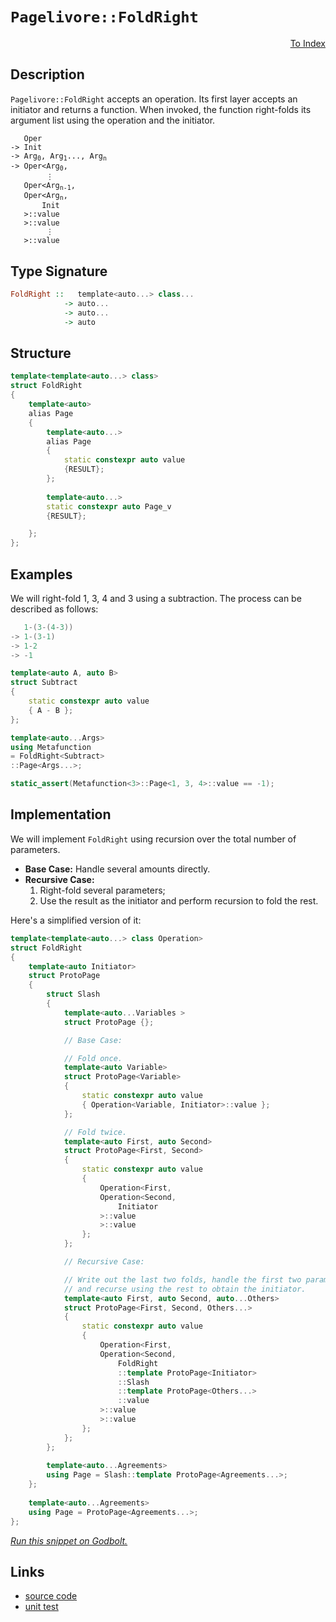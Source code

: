 <!-- Copyright 2024 Feng Mofan
SPDX-License-Identifier: Apache-2.0 -->

# `Pagelivore::FoldRight`

<p style='text-align: right;'><a href="../../../facilities/metafunctions.md#pagelivore-fold-right">To Index</a></p>

## Description

`Pagelivore::FoldRight` accepts an operation. Its first layer accepts an initiator and returns a function.
When invoked, the function right-folds its argument list using the operation and the initiator.

<pre><code>   Oper
-> Init
-> Arg<sub>0</sub>, Arg<sub>1</sub>..., Arg<sub>n</sub>
-> Oper&lt;Arg<sub>0</sub>,
        &vellip;
   Oper&lt;Arg<sub>n-1</sub>,
   Oper&lt;Arg<sub>n</sub>,
       Init
   &gt;::value
   &gt;::value
        &vellip;
   &gt;::value</code></pre>

## Type Signature

```Haskell
FoldRight ::   template<auto...> class...
            -> auto...
            -> auto...
            -> auto
```

## Structure

```C++
template<template<auto...> class>
struct FoldRight
{
    template<auto>
    alias Page
    {
        template<auto...>
        alias Page
        {
            static constexpr auto value
            {RESULT};
        };
    
        template<auto...>
        static constexpr auto Page_v
        {RESULT};

    };
};
```

## Examples

We will right-fold 1, 3, 4 and 3 using a subtraction.
The process can be described as follows:

```C++
   1-(3-(4-3))
-> 1-(3-1)
-> 1-2
-> -1
```

```C++
template<auto A, auto B>
struct Subtract
{
    static constexpr auto value
    { A - B };
};

template<auto...Args>
using Metafunction 
= FoldRight<Subtract>
::Page<Args...>;

static_assert(Metafunction<3>::Page<1, 3, 4>::value == -1);
```

## Implementation

We will implement `FoldRight` using recursion over the total number of parameters.

- **Base Case:** Handle several amounts directly.
- **Recursive Case:**
  1. Right-fold several parameters;
  2. Use the result as the initiator and perform recursion to fold the rest.

Here's a simplified version of it:

```C++
template<template<auto...> class Operation>
struct FoldRight
{
    template<auto Initiator>
    struct ProtoPage
    {
        struct Slash
        {
            template<auto...Variables >
            struct ProtoPage {};

            // Base Case:

            // Fold once.
            template<auto Variable>
            struct ProtoPage<Variable>
            {
                static constexpr auto value
                { Operation<Variable, Initiator>::value };
            };

            // Fold twice.
            template<auto First, auto Second>
            struct ProtoPage<First, Second>
            {
                static constexpr auto value 
                { 
                    Operation<First,
                    Operation<Second,
                        Initiator
                    >::value
                    >::value
                };
            };

            // Recursive Case:

            // Write out the last two folds, handle the first two parameters,
            // and recurse using the rest to obtain the initiator.
            template<auto First, auto Second, auto...Others>
            struct ProtoPage<First, Second, Others...>
            {
                static constexpr auto value
                {
                    Operation<First,
                    Operation<Second,
                        FoldRight
                        ::template ProtoPage<Initiator>
                        ::Slash
                        ::template ProtoPage<Others...>
                        ::value
                    >::value
                    >::value
                };
            };
        };
        
        template<auto...Agreements>
        using Page = Slash::template ProtoPage<Agreements...>;
    };
        
    template<auto...Agreements>
    using Page = ProtoPage<Agreements...>;
};
```

[*Run this snippet on Godbolt.*](https://godbolt.org/#z:OYLghAFBqd5QCxAYwPYBMCmBRdBLAF1QCcAaPECAMzwBtMA7AQwFtMQByARg9KtQYEAysib0QXACx8BBAKoBnTAAUAHpwAMvAFYTStJg1DIApACYAQuYukl9ZATwDKjdAGFUtAK4sGIAGwapK4AMngMmAByPgBGmMQgABxmpAAOqAqETgwe3r4BQemZjgJhEdEscQnJtpj2JQxCBEzEBLk%2BfoG19dlNLQRlUbHxSSkKza3t%2BV3j/YMVVaMAlLaoXsTI7BwEmCypBjsmAMxuO3sHmMduTF5EAHQPx9gA1MgGCgrPAPKp8UwNTxMGgAguNiF4HM8AGKedAAJTwwAQBCBwJMAHYrCDnjjnmd9v9LicbkRngBJBhZf4kQHY3FgiEEZ7KYioIjKJjAS50nEYrHA3GC54MyFCd4IVFC3F8yVSoX4i5XEmoB53ABqLTwTBi9E%2BtIFcsFIqZLLZqA5XOeMvRABFjvzZYacQB6Z3PCxMJTPa5KECox1O13Q2HPASbO4Bw0KwlK26oZ4a4hanVE7CRuXG5ms9mcoluRPJ%2Bj6p3SzHpkuzRzIV4CcaYVSpYjPZXPABuYi83INJcFfO%2Bv2I/2yVwL2vopHJlMc1OITxAIHb3kwVtt9vLQoxdqODp5gbdMNo6DxAHc8OH14Lo4diXHoXhiOMJy2hJg0Ax0MWe5nTTmuVcofej7PC%2Bb4fkcaa7oaMqQV%2BzRVjWDB1g2TYtounZWjBJZ9hePY/H8AInABD4EKQOElnhg4EW4IECOgpGYT2UoUlSRCzgxjFzguHZdoxUHgfOaE8bxvKrtuZErluO7dnuzxwq%2B6yZK2y4%2Buw/rsbiQYAOpJjsoa3HiCDLu8TIEMe8b8IeCgTgghjoPQBnLjQxEnvGqQtKwmA7A%2B9HSYaQa2c8xDyQ%2By5eJkRgOYFmDjHi8aoDEzThJF4QsSQEbqTiV55i2RFAc%2Br60U%2Bcaql8BCGQ%2Bn4VgQ4KQj%2B5q5v%2BgEkcBBXvhOpXlQoqqVU60G%2BbBQ7Vm%2BSGNs2t6CeJvZlhlToUUOAiNcRPnCVKc1UTRbWTT2B7woiyJbSW85ZVmZoWnmzHTqxPUrUK85ip6EozYxR27ASul1WdVwdfEXWPOBB1OgJ3EA72/FcUuIPSmDE1PaWkniZua4MYjYnIwxWWxvcDzAsAQW7IwBAKNduJheEwDMrmVpHDawHii95yEidv55jjeNsIIv0Rv9qPSSj/JQbuGM3ljdys5g%2BMcz1pMRWdVM0x9DUnGLEuE913MOqJUnOgAVLrev6wbzqojrevPAAKtFhPPPrRsgibBsO7rttoiCQvXLewJFaSVj/SCmZCF4CWDg4/rTdJlZnghI0oeNwO7n2AoALTuhJSNopranAm7yqqsCxDAETvvAtL5MALKeUwVBeAwDjZBhaLU8Gh4IkiKInAHQdMCHRfzp9Sv55zgI86iEfIAA%2Bp6SitBA5fNFXNdUUcnF924XATkcE6SJxgly8cNOJ1wSz2hwKy0JwACsvB%2BBwWikKgnBuNY1jCmsGzLuYRw8KQBCaCfKwANYgHPpIO4GhJBcHREcDQ58NBmH8P4MwiREj6E4JIXgLAJAaCCNfW%2B98OC8AUCAIIP8b4n1IHAWAMBEAgDWAQVItxyCUDQHsOg8RIgeU4KoRI/hE7%2BEkM8YAyBqxSDuGYXgmB8CsTwOgPQ/BBAiDEOwKQMhBCKBUOoUhpBdBr2PIOVInAeCnwvlfX%2Bd9OBfFuPQpkqAqDPC4TwvhAihHPBEWYZ4EAPAsPoE2D%2Bh9eAkK0CsCASBmGpFYWQCgEBQnhJAMAKQKQaC0C8oQiAMRTExHCC0AAngY3gGTmDECyV8GI2hXwkK/sw9mBAvgMFoDkzRWAYheGANcWgtBCHcF4FgFghhgDiAafeMpeAlIdNvvWeSOxcnkEEHUUxtA8AxEHIUjwWBTHVTwBgzppAlLEBiBkTANpdi9PmUYX%2BKwqAGALmqPAmBjx4Wvl/ORwhRDiGUU8tRahTHaP0L0lAT9LD6AWYQyAKxUCpAaB0xO4wwI2lMJYawZhcE7KTFgYFEAVh2CGc4CArgph%2BDXqEcIQxKgjDXkULIAg8V6HJQ0eYwwEhr0xbXAQfRJieA6HoJlDRWUDCJQsUltgJhtHZfkRlQq6UkoZRi1%2BmwJBGI4JfUgODeB4Lsdw3h/DBHCJAW4iAuBCAkCtGYT%2BSx/FnJWIZJgWAEjotIIAyQRw7gAE4jjokkGAswkhAjQP8E6lBHA0GkAwZ/O4/guD%2BESE6xI4bgFcHPi6/wSrTF4IIUQ7%2BZzyFUOCTQyxDDInRO8ewtgnAWgsFbOiROTBXgGAilwJ1dwuCgPEZIkg0jZGyAUa86Q7ylCfM0boFIuimD6M6fKxVyqzEcAsXQ/SNjmzEDLRWqtbxekuPrY2jQ7jPFhO8Uao4ZhTXptIUEkJqAvHxEYVEs9O6RilvLYnFdRg61cCCIk5JlA0maPydkqZ37CnFNKQ4KZlSCY1LqaYxpzTWntKmd045Wxb74CCrXEZpjxnIFuFsL%2B4Qdhn00fMxZ2SVkIf8UmTZX8dl7KUIcnpRgTmgGPXwS5Chrm3PuVMp5nalHdtkB8jRt8B0/NOXCqwAKCNotBeC7IkLoV7xEwipF8QUXRXgBiuoWK/A4vfFSgl74JWLDJRkClOQRX4rSEZ2lfL6WcvU8yxoQqdPdA0zy/TArZhsryGZ9zvLyjWcPqsdYsr/N4fHcmzg87F2VurauutDbQHuP1axPdfij2BItZgK1IxbV4cDcG%2BtYD0TxvRJAyQnq%2BFrwnSm2waaAlkIodQ2hVjL0FrYRwjgpbHEsAUK2asrZYsXHGM2g1KL23yJedxlR8he38Z0CADeQ6R2GP9aFzReDp1WNDLYjr/Cus9bbP1wkMUPHXvCXuo4h7asnpQCd7xzWbsjB66kVIY8%2BtOrHgNggE8F18L4HQd9qT0mZMKb%2BoHRSSllOA2eqpYH6mIcwE0lpYgYNbLg3RkjpAkNDNQ5o9DmGpk4dmfhhZSysnEbWWRqZlH9k0eOWTDNFzOQsZuXc34DzeCcfGxIHjqjptfLm0J4w/ybDidU3fKTtZODOmhX8%2BFlhEUquRdIlTIKnN2ZcNp0zehCW%2BcldSiz2RHM0uyK5hlqvuUOc14y2z5u5hWd12K/ojnvMm7lQFt%2BruQsmNW%2BF7bzxdu9YOzsI7iXDW%2BIu%2Ba0glrrWUHlblkAZh61HCOOfGB4CsFJ/RBGpN3v8HVeIRH%2B159nXn2SL6yQTrIGuq4BvPDRwve4M4Ga498qxHZ4b7ny7KwdmZGcJIIAA%3D%3D)

## Links

- [source code](../../../../conceptrodon/pagelivore/fold_right.hpp)
- [unit test](../../../../tests/unit/metafunctions/pagelivore/fold_right.test.hpp)

